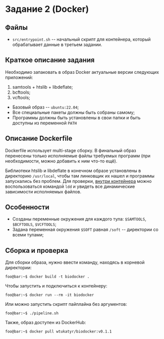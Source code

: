 # Задание 2 (Docker)

## Файлы

- `src/entrypoint.sh` -- начальный скрипт для контейнера, который
  обрабатывает данные в третьем задании.

## Краткое описание задания

Необходимо запаковать в образ Docker актуальные версии следующих
приложений:

1. samtools + htslib + libdeflate;
2. bcftools;
3. vcftools;

- Базовый образ -- `ubuntu:22.04`;
- Все специальные пакеты должны быть собраны самому;
- Программы должны быть установлены в свои папки и быть доступны из
  переменной `PATH`
  
  
## Описание Dockerfile

Dockerfile использует multi-stage сборку. В финальный образ перенесены
только исполняемые файлы требуемых программ (при необходимости, можно
добавить к ним что-то ещё).

Библиотеки htslib и libdeflate в конечном образе установлены в
директорию `/usr/local`, чтобы там линковщик их нашел и программы
запускались без проблем. Для проверки, [внутри
контейнера](https://github.com/rustbas/biodocker/blob/main/FP_SNPs_README.md#%D1%81%D0%B2%D1%8F%D0%B7%D0%BA%D0%B0-%D1%81-docker)
можно воспользоваться командой `ldd` и увидеть все динамические
зависимости исполняемых файлов.

## Особенности

- Созданы переменные окружения для каждого тула: `$SAMTOOLS`,
  `$BCFTOOLS`, `$VCFTOOLS`;
- Задана переменная окружения `$SOFT` равная `/soft` -- директории со
  всеми тулами;
  
  
## Сборка и проверка

Для сборки образа, нужно ввести команду, находясь в корневой директории:
```console
foo@bar:~$ docker build -t biodocker .
```

Чтобы запустить и подключиться к контейнеру:
```console
foo@bar:~$ docker run --rm -it biodocker
```

Или можно запустить скрипт пайплайна без аргументов:
```console
foo@bar:~$ ./pipeline.sh
```

Также, образ доступен из DockerHub:
```console
foo@bar:~$ docker pull wtukatyr/biodocker:v0.1.1
```
